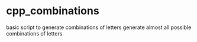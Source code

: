 # cpp_combinations
basic script to generate combinations of letters
generate almost all possible combinations of letters
